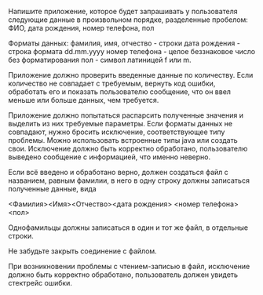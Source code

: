 Напишите приложение, которое будет запрашивать у пользователя 
следующие данные в произвольном порядке, разделенные пробелом:
ФИО, дата рождения, номер телефона, пол

Форматы данных:
фамилия, имя, отчество - строки
дата рождения - строка формата dd.mm.yyyy
номер телефона - целое беззнаковое число без форматирования
пол - символ латиницей f или m.

Приложение должно проверить введенные данные по количеству. 
Если количество не совпадает с требуемым, вернуть код ошибки, 
обработать его и показать пользователю сообщение, 
что он ввел меньше или больше данных, чем требуется.

Приложение должно попытаться распарсить полученные значения 
и выделить из них требуемые параметры. Если форматы данных 
не совпадают, нужно бросить исключение, соответствующее типу проблемы. 
Можно использовать встроенные типы java или создать свои. 
Исключение должно быть корректно обработано, пользователю 
выведено сообщение с информацией, что именно неверно.

Если всё введено и обработано верно, должен создаться файл 
с названием, равным фамилии, в него в одну строку должны 
записаться полученные данные, вида

<Фамилия><Имя><Отчество><дата рождения> <номер телефона><пол>

Однофамильцы должны записаться в один и тот же файл, в отдельные строки.

Не забудьте закрыть соединение с файлом.

При возникновении проблемы с чтением-записью в файл, исключение 
должно быть корректно обработано, пользователь должен увидеть стектрейс ошибки.